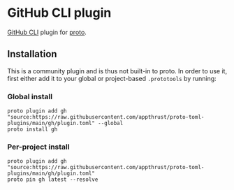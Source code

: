# GitHub CLI plugin

[GitHub CLI](https://docs.github.com/ja/github-cli/github-cli/about-github-cli) plugin for [proto](https://github.com/moonrepo/proto).

## Installation

This is a community plugin and is thus not built-in to proto. In order to use it, first either add it to your global or project-based `.prototools` by running:

### Global install

```shell
proto plugin add gh "source:https://raw.githubusercontent.com/appthrust/proto-toml-plugins/main/gh/plugin.toml" --global
proto install gh
```

### Per-project install

```shell
proto plugin add gh "source:https://raw.githubusercontent.com/appthrust/proto-toml-plugins/main/gh/plugin.toml"
proto pin gh latest --resolve
```
